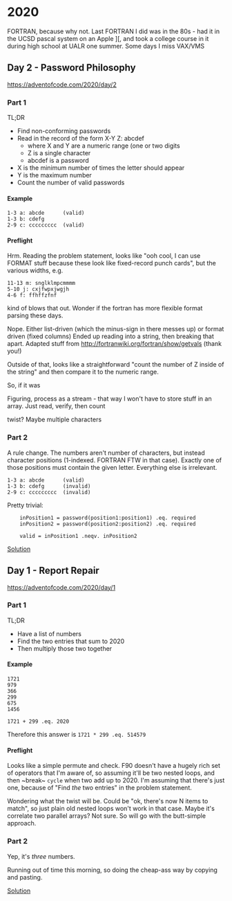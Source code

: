 # 2020

FORTRAN, because why not.  Last FORTRAN I did was in the 80s - had it in the UCSD pascal system
on an Apple ][, and took a college course in it during high school at UALR one summer. Some days
I miss VAX/VMS

## Day 2 - Password Philosophy

https://adventofcode.com/2020/day/2

### Part 1

TL;DR

* Find non-conforming passwords
* Read in the record of the form X-Y Z: abcdef
  - where X and Y are a numeric range  (one or two digits
  - Z is a single character
  - abcdef is a password
* X is the minimum number of times the letter should appear
* Y is the maximum number
* Count the number of valid passwords

#### Example

```
1-3 a: abcde      (valid)
1-3 b: cdefg
2-9 c: ccccccccc  (valid)
```

#### Preflight

Hrm.  Reading the problem statement, looks like "ooh cool, I can use FORMAT stuff because
these look like fixed-record punch cards", but the various widths, e.g.

```
11-13 m: snglklmpcmmmm
5-10 j: cxjfwpxjwgjh
4-6 f: ffhffzfnf
```

kind of blows that out.  Wonder if the fortran has more flexible format parsing these days.

Nope.  Either list-driven (which the minus-sign in there messes up) or format driven (fixed columns)
Ended up reading into a string, then breaking that apart.  Adapted stuff from
http://fortranwiki.org/fortran/show/getvals (thank you!)

Outside of that, looks like a straightforward "count the number of Z inside of the string" and then
compare it to the numeric range.

So, if it was 

Figuring, process as a stream - that way I won't have to store stuff in an array.  Just read, verify,
then count

twist?  Maybe multiple characters


### Part 2

A rule change. The numbers aren't number of characters, but instead character positions
(1-indexed. FORTRAN FTW in that case).  Exactly one of those positions must contain the
given letter.  Everything else is irrelevant.


```
1-3 a: abcde      (valid)
1-3 b: cdefg      (invalid)
2-9 c: ccccccccc  (invalid)
```

Pretty trivial:

```
    inPosition1 = password(position1:position1) .eq. required
    inPosition2 = password(position2:position2) .eq. required

    valid = inPosition1 .neqv. inPosition2
```
[Solution](day2.f90)


## Day 1 - Report Repair

https://adventofcode.com/2020/day/1

### Part 1

TL;DR

* Have a list of numbers
* Find the two entries that sum to 2020 
* Then multiply those two together

#### Example

```
1721
979
366
299
675
1456
```

`1721 + 299 .eq. 2020`

Therefore this answer is `1721 * 299 .eq. 514579`


#### Preflight

Looks like a simple permute and check.  F90 doesn't have a hugely rich set
of operators that I'm aware of, so assuming it'll be two nested loops, and
then ~break~ `cycle` when two add up to 2020.  I'm assuming that there's just
one, because of "Find _the_ two entries" in the problem statement.

Wondering what the twist will be.  Could be "ok, there's now N items to match",
so just plain old nested loops won't work in that case.  Maybe it's correlate two
parallel arrays?  Not sure. So will go with the butt-simple approach.

### Part 2

Yep, it's _three_ numbers.

Running out of time this morning, so doing the cheap-ass way by copying and pasting.

[Solution](day1.f90)


